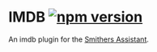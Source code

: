 # IMDB [![npm version](https://img.shields.io/npm/v/smithers-imdb.svg?style=flat)](https://www.npmjs.com/package/smithers-imdb)

An imdb plugin for the [Smithers Assistant](https://github.com/SmithersAssistant/smithers).
